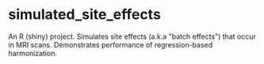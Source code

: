 # simulated_site_effects
An R (shiny) project. Simulates site effects (a.k.a "batch effects") that occur in MRI scans. Demonstrates performance of regression-based harmonization.
